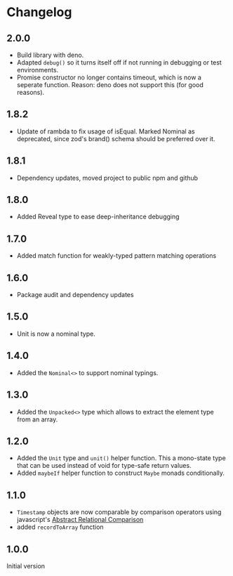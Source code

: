# Changelog

## 2.0.0

- Build library with deno.
- Adapted `debug()` so it turns itself off if not running in debugging or test environments.
- Promise constructor no longer contains timeout, which is now a seperate function. Reason: deno does not support this (for good reasons).

## 1.8.2

-   Update of rambda to fix usage of isEqual. Marked Nominal as deprecated, since zod's brand() schema should be preferred over it.

## 1.8.1

-   Dependency updates, moved project to public npm and github

## 1.8.0

-   Added Reveal type to ease deep-inheritance debugging

## 1.7.0

-   Added match function for weakly-typed pattern matching operations

## 1.6.0

-   Package audit and dependency updates

## 1.5.0

-   Unit is now a nominal type.

## 1.4.0

-   Added the `Nominal<>` to support nominal typings.

## 1.3.0

-   Added the `Unpacked<>` type which allows to extract the element type from an array.

## 1.2.0

-   Added the `Unit` type and `unit()` helper function. This a mono-state type that can be used instead of void for type-safe return values.
-   Added `maybeIf` helper function to construct `Maybe` monads conditionally.

## 1.1.0

-   `Timestamp` objects are now comparable by comparison operators using javascript's [Abstract Relational Comparison](https://tc39.es/ecma262/#sec-abstract-relational-comparison)
-   added `recordToArray` function

## 1.0.0

Initial version
